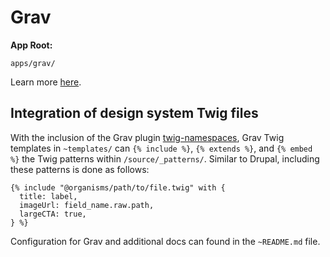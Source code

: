 # Grav

**App Root:**

`apps/grav/`

Learn more [here](https://learn.getgrav.org/).

## Integration of design system Twig files

With the inclusion of the Grav plugin [twig-namespaces](https://github.com/phase2/grav-pl-starter/tree/master/app/user/plugins/twig-namespaces), Grav Twig templates in `~templates/` can `{% include %}`, `{% extends %}`, and `{% embed %}` the Twig patterns within `/source/_patterns/`. Similar to Drupal, including these patterns is done as follows:

```twig
{% include "@organisms/path/to/file.twig" with {
  title: label,
  imageUrl: field_name.raw.path,
  largeCTA: true,
} %}
```

Configuration for Grav and additional docs can found in the `~README.md` file.
